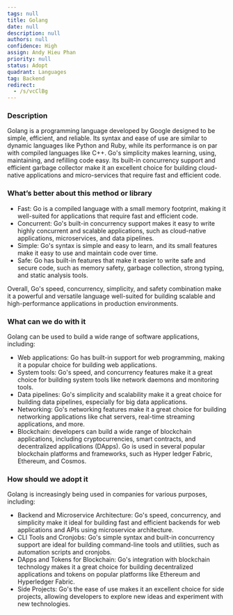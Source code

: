 ```yaml
---
tags: null
title: Golang
date: null
description: null
authors: null
confidence: High
assign: Andy Hieu Phan
priority: null
status: Adopt
quadrant: Languages
tag: Backend
redirect:
  - /s/vcClBg
---
```


<!-- table_of_contents a9e5e342-3543-4061-b660-32508b5b237e -->

### Description

Golang is a programming language developed by Google designed to be simple, efficient, and reliable. Its syntax and ease of use are similar to dynamic languages like Python and Ruby, while its performance is on par with compiled languages like C++. Go's simplicity makes learning, using, maintaining, and refilling code easy. Its built-in concurrency support and efficient garbage collector make it an excellent choice for building cloud-native applications and micro-services that require fast and efficient code.

### What’s better about this method or library

- Fast: Go is a compiled language with a small memory footprint, making it well-suited for applications that require fast and efficient code.
- Concurrent: Go's built-in concurrency support makes it easy to write highly concurrent and scalable applications, such as cloud-native applications, microservices, and data pipelines.
- Simple: Go's syntax is simple and easy to learn, and its small features make it easy to use and maintain code over time.
- Safe: Go has built-in features that make it easier to write safe and secure code, such as memory safety, garbage collection, strong typing, and static analysis tools.

Overall, Go's speed, concurrency, simplicity, and safety combination make it a powerful and versatile language well-suited for building scalable and high-performance applications in production environments.

### What can we do with it

Golang can be used to build a wide range of software applications, including:

- Web applications: Go has built-in support for web programming, making it a popular choice for building web applications.
- System tools: Go's speed, and concurrency features make it a great choice for building system tools like network daemons and monitoring tools.
- Data pipelines: Go's simplicity and scalability make it a great choice for building data pipelines, especially for big data applications.
- Networking: Go's networking features make it a great choice for building networking applications like chat servers, real-time streaming applications, and more.
- Blockchain: developers can build a wide range of blockchain applications, including cryptocurrencies, smart contracts, and decentralized applications (DApps). Go is used in several popular blockchain platforms and frameworks, such as Hyper ledger Fabric, Ethereum, and Cosmos.

### How should we adopt it

Golang is increasingly being used in companies for various purposes, including:

- Backend and Microservice Architecture: Go's speed, concurrency, and simplicity make it ideal for building fast and efficient backends for web applications and APIs using microservice architecture.
- CLI Tools and Cronjobs: Go's simple syntax and built-in concurrency support are ideal for building command-line tools and utilities, such as automation scripts and cronjobs.
- DApps and Tokens for Blockchain: Go's integration with blockchain technology makes it a great choice for building decentralized applications and tokens on popular platforms like Ethereum and Hyperledger Fabric.
- Side Projects: Go's the ease of use makes it an excellent choice for side projects, allowing developers to explore new ideas and experiment with new technologies.

<!-- child_database 724a4cab-f40d-493f-ab7f-d86613d119eb -->
